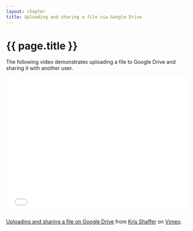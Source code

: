 ```yaml
---
layout: chapter
title: Uploading and sharing a file via Google Drive
---
```


{{ page.title }}
================

The following video demonstrates uploading a file to Google Drive and sharing it with another user.

<iframe src="//player.vimeo.com/video/73001492" width="500" height="375" frameborder="0" webkitallowfullscreen mozallowfullscreen allowfullscreen></iframe> <p><a href="http://vimeo.com/73001492">Uploading and sharing a file on Google Drive</a> from <a href="http://vimeo.com/user11692346">Kris Shaffer</a> on <a href="https://vimeo.com">Vimeo</a>.</p>
